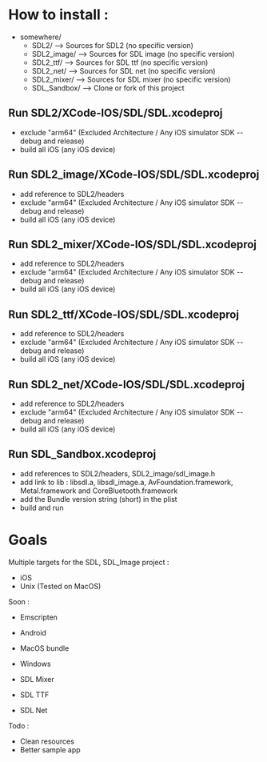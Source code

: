 # How to install :

- somewhere/
    - SDL2/ --> Sources for SDL2 (no specific version)
    - SDL2_image/ --> Sources for SDL image (no specific version)
    - SDL2_ttf/ --> Sources for SDL ttf (no specific version)
    - SDL2_net/ --> Sources for SDL net (no specific version)
    - SDL2_mixer/ --> Sources for SDL mixer (no specific version)
    - SDL_Sandbox/ --> Clone or fork of this project

## Run SDL2/XCode-IOS/SDL/SDL.xcodeproj
- exclude "arm64" (Excluded Architecture / Any iOS simulator SDK -- debug and release)
- build all iOS (any iOS device)

## Run SDL2_image/XCode-IOS/SDL/SDL.xcodeproj
- add reference to SDL2/headers
- exclude "arm64" (Excluded Architecture / Any iOS simulator SDK -- debug and release)
- build all iOS (any iOS device)

## Run SDL2_mixer/XCode-IOS/SDL/SDL.xcodeproj
- add reference to SDL2/headers
- exclude "arm64" (Excluded Architecture / Any iOS simulator SDK -- debug and release)
- build all iOS (any iOS device)

## Run SDL2_ttf/XCode-IOS/SDL/SDL.xcodeproj
- add reference to SDL2/headers
- exclude "arm64" (Excluded Architecture / Any iOS simulator SDK -- debug and release)
- build all iOS (any iOS device)

## Run SDL2_net/XCode-IOS/SDL/SDL.xcodeproj
- add reference to SDL2/headers
- exclude "arm64" (Excluded Architecture / Any iOS simulator SDK -- debug and release)
- build all iOS (any iOS device)


## Run SDL_Sandbox.xcodeproj
- add references to SDL2/headers, SDL2_image/sdl_image.h
- add link to lib : libsdl.a, libsdl_image.a, AvFoundation.framework, Metal.framework and CoreBluetooth.framework
- add the Bundle version string (short) in the plist
- build and run


# Goals

Multiple targets for the SDL, SDL_Image project : 

- iOS
- Unix (Tested on MacOS)

Soon : 

- Emscripten
- Android
- MacOS bundle
- Windows

- SDL Mixer
- SDL TTF
- SDL Net

Todo :

- Clean resources 
- Better sample app
